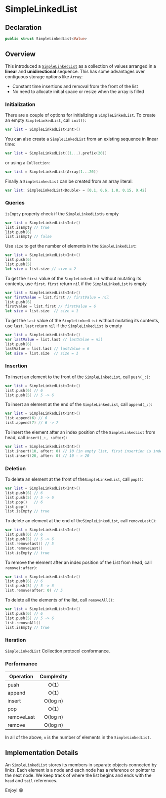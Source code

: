 # SimpleLinkedList

## Declaration

```swift
public struct SimpleLinkedList<Value>
```

## Overview
This introduced a [`SimpleLinkedList`](https://en.wikipedia.org/wiki/Linked_list) as a collection of values 
arranged in a **linear** and **unidirectional** sequence. This has some advantages over contiguous storage options like `Array`:

- Constant time insertions and removal from the front of the list
- No need to allocate initial space or resize when the array is filled

### Initialization
There are a couple of options for initializing a `SimpleLinkedList`. To create an empty `SimpleLinkedList`, call `init()`:

```swift
var list = SimpleLinkedList<Int>()
```

You can also create a `SimpleLinkedList` from an existing sequence in linear time:

```swift
var list = SimpleLinkedList((1...).prefix(20))
```
or using a `Collection`:
```swift
var list = SimpleLinkedList(Array(1...20)) 
```

Finally a `SimpleLinkedList` can be created from an array literal:

```swift
var list: SimpleLinkedList<Double> = [0.1, 0.6, 1.0, 0.15, 0.42]
```

### Queries
`ìsEmpty` property check if the `SimpleLinkedList`is empty
```swift
var list = SimpleLinkedList<Int>()
list.isEmpty // true
list.push(6)
list.isEmpty // false
```

Use `size` to get the number of elements in the `SimpleLinkedList`:
```swift
var list = SimpleLinkedList<Int>()
list.push(6)
list.push(5)
let size = list.size // size = 2
```

To get the `first` value of the `SimpleLinkedList` without mutating its contents, use `first`. 
`first` return `nil` if the `SimpleLinkedList` is empty

```swift
var list = SimpleLinkedList<Int>()
var firstValue = list.first // firstValue = nil
list.push(6)
firstValue = list.first // firstValue = 6
let size = list.size  // size = 1
```

To get the `last` value of the `SimpleLinkedList` without mutating its contents, use `last`. 
`last` return `nil` if the `SimpleLinkedList` is empty

```swift
var list = SimpleLinkedList<Int>()
var lastValue = list.last // lastValue = nil
list.push(6)
lastValue = list.last // lastValue = 6
let size = list.size  // size = 1
```

### Insertion

To insert an element to the front of the `SimpleLinkedList`, call `push(_:)`:

```swift
var list = SimpleLinkedList<Int>()
list.push(6) // 6
list.push(5) // 5 -> 6
```

To insert an element at the end of the `SimpleLinkedList`, call `append(_:)`:
```swift
var list = SimpleLinkedList<Int>()
list.append(6) // 6
list.append(7) // 6 -> 7
```

To insert the element after an index position of the `SimpleLinkedList` from head, call `insert(_:, :after)`: 
```swift
var list = SimpleLinkedList<Int>()
list.insert(10, after: 0) // 10 (in empty list, first insertion is index 0)
list.insert(20, after: 0) // 10 - > 20
```

### Deletion

To delete an element at the front of the`SimpleLinkedList`, call `pop()`:
```swift
var list = SimpleLinkedList<Int>()
list.push(6) // 6
list.push(5) // 5 -> 6
list.pop()   // 6
list.pop()
list.isEmpty // true
```

To delete an element at the end of the`SimpleLinkedList`, call `removeLast()`:
```swift
var list = SimpleLinkedList<Int>()
list.push(6) // 6
list.push(5) // 5 -> 6
list.removelast() // 5
list.removeLast()
list.isEmpty // true
```

To remove the element after an index position of the List from head, call `remove(:after)`:
```swift
var list = SimpleLinkedList<Int>()
list.push(6) // 6
list.push(5) // 5 -> 6
list.remove(after: 0) // 5
```

To delete all the elements of the list, call `removeAll()`:
```swift
var list = SimpleLinkedList<Int>()
list.push(6) // 6
list.push(5) // 5 -> 6
list.removeAll()
list.isEmpty // true
```

### Iteration
`SimpleLinkedList` Collection protocol conformance.

### Performance
| Operation     | Complexity     |
|-----------    |:----------:    |
| push          |    O(1)        |
| append        |    O(1)        |
| insert        |    O(log n)    |
| pop           |    O(1)        |
| removeLast    |    O(log n)    |
| remove        |    O(log n)    |

In all of the above, `n` is the number of elements in the `SimpleLinkedList`.

## Implementation Details
An `SimpleLinkedList` stores its members in separate objects connected by links. 
Each element is a node and each node has a reference or pointer to the next node.
We keep track of where the list begins and ends with the `head` and `tail` references.

Enjoy! 😀

